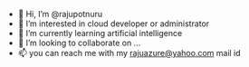 - 👋 Hi, I’m @rajupotnuru
- 👀 I’m interested in cloud developer or administrator
- 🌱 I’m currently learning artificial intelligence
- 💞️ I’m looking to collaborate on ...
- 📫 you can reach me with my rajuazure@yahoo.com mail id

<!---
rajuazure/rajuazure is a ✨ special ✨ repository because its `README.md` (this file) appears on your GitHub profile.
You can click the Preview link to take a look at your changes.
--->
